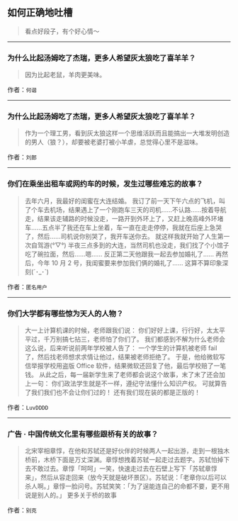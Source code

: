 ## 如何正确地吐槽

> 看点好段子，有个好心情～


 
---

### 为什么比起汤姆吃了杰瑞，更多人希望灰太狼吃了喜羊羊？

> 因为比起老鼠，羊肉更美味。


作者：`何谐`

---

### 为什么比起汤姆吃了杰瑞，更多人希望灰太狼吃了喜羊羊？

> 作为一个理工男，看到灰太狼这样一个思维活跃而且能搞出一大堆发明创造的男人（狼？），却要被老婆打被小羊虐，总觉得心里不是滋味。


作者：`刘郎`

---

### 你们在乘坐出租车或网约车的时候，发生过哪些难忘的故事？

> 去年六月，我最好的闺蜜在大连结婚。
> 我订了前一天下午六点的飞机，叫了个车去机场，结果遇上了一个刚跑车三天的司机……不认路……按着导航走，结果该走辅路的时候没走，一路开到外环上了，又赶上晚高峰外环堵车……五点半了我还在车上坐着，车一直在走走停停，我就在后座上急哭了，然后……司机说你别哭了，我开车送你去。
> 就这样我就开始了人生第一次自驾游(°▽°)
> 半夜三点多到的大连，当然司机也没走，我们找了个小馆子吃了碗拉面，然后……嗯……
> 反正第二天他跟我一起去参加婚礼了……
> 再然后，今年 10 月 2 号，我闺蜜要来参加我们俩的婚礼了……
> 这算不算印象深刻(´･_･`)


作者：`匿名用户`

---

### 你们大学都有哪些惊为天人的人物？

> 大一上计算机课的时候，老师跟我们说：
> 你们好好上课，行行好，太太平平过，千万别搞七拈三，老师怕了你们了。
> 我们都感到不解为什么老师会这么说，后来听说前两年学校被人告了：
> 一个学生的计算机被老师 fail 了，然后找老师想求求情让他过，结果被老师拒绝了。
> 于是，他给微软写信举报学校用盗版 Office 软件，结果微软还回复了他，最后学校赔了一笔钱。
> 从此之后，每一届新学生来了老师都会说这个故事，末了末了还会加上一句：
> 你们政法学生就是不一样，遵纪守法懂什么知识产权。
> 可就算告了我们我们也不会让你们过的！
> 还有我们现在装的都是正版的！


作者：`LuvDDDD`

---

### 广告 · 中国传统文化里有哪些跟桥有关的故事？

> 北宋宰相章惇，在他和苏轼还是好伙伴的时候两人一起出游，走到一根独木桥前，木桥下面是万丈深渊。章惇想拽着苏轼一起走过去题字。苏轼怕掉下去不敢过去。章惇「呵呵」一笑，快速走过去在石壁上写下「苏轼章惇来」，然后从容走回来（放今天就是破坏景区）。苏轼说：「老章你以后可以杀人啊。」章惇一脸问号。苏轼笑笑：「为了逞能连自己的命都不要，更不用说是别人的。」
> 更多关于桥的故事


作者：`别克`